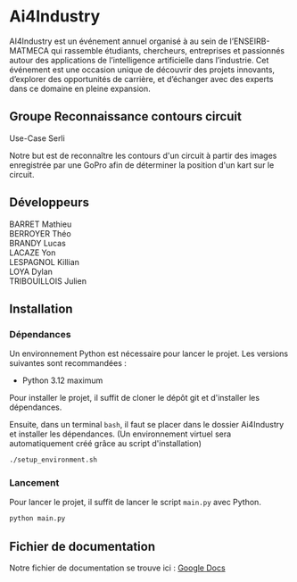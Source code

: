 # Ai4Industry

AI4Industry est un événement annuel organisé à au sein de l’ENSEIRB-MATMECA qui rassemble étudiants, chercheurs, entreprises et passionnés autour des applications de l’intelligence artificielle dans l’industrie. Cet événement est une occasion unique de découvrir des projets innovants, d’explorer des opportunités de carrière, et d’échanger avec des experts dans ce domaine en pleine expansion.

## Groupe Reconnaissance contours circuit

Use-Case Serli

Notre but est de reconnaître les contours d'un circuit à partir des images enregistrée par une GoPro afin de déterminer la position d'un kart sur le circuit.

## Développeurs
BARRET Mathieu \
BERROYER Théo \
BRANDY Lucas \
LACAZE Yon \
LESPAGNOL Killian \
LOYA Dylan \
TRIBOUILLOIS Julien

## Installation

### Dépendances

Un environnement Python est nécessaire pour lancer le projet. Les versions suivantes sont recommandées :
- Python 3.12 maximum

Pour installer le projet, il suffit de cloner le dépôt git et d'installer les dépendances.

Ensuite, dans un terminal `bash`, il faut se placer dans le dossier Ai4Industry et installer les dépendances. (Un environnement virtuel sera automatiquement créé grâce au script d'installation)

```bash
./setup_environment.sh
```

### Lancement

Pour lancer le projet, il suffit de lancer le script `main.py` avec Python.

```bash
python main.py
```


## Fichier de documentation

Notre fichier de documentation se trouve ici : [Google Docs](https://docs.google.com/document/d/1hk_b_O-R6k9tlzpkOYhZVsdVp4aHTr-BNDbaJqZFCWE/edit?usp=sharing)
